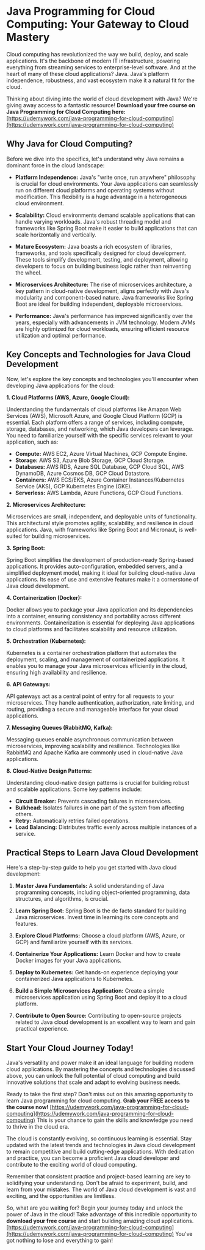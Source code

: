 # Java Programming for Cloud Computing: Your Gateway to Cloud Mastery

Cloud computing has revolutionized the way we build, deploy, and scale applications. It's the backbone of modern IT infrastructure, powering everything from streaming services to enterprise-level software. And at the heart of many of these cloud applications? Java. Java's platform independence, robustness, and vast ecosystem make it a natural fit for the cloud.

Thinking about diving into the world of cloud development with Java? We're giving away access to a fantastic resource! **Download your free course on Java Programming for Cloud Computing here:** [https://udemywork.com/java-programming-for-cloud-computing](https://udemywork.com/java-programming-for-cloud-computing)

## Why Java for Cloud Computing?

Before we dive into the specifics, let's understand why Java remains a dominant force in the cloud landscape:

*   **Platform Independence:** Java's "write once, run anywhere" philosophy is crucial for cloud environments. Your Java applications can seamlessly run on different cloud platforms and operating systems without modification. This flexibility is a huge advantage in a heterogeneous cloud environment.

*   **Scalability:** Cloud environments demand scalable applications that can handle varying workloads. Java's robust threading model and frameworks like Spring Boot make it easier to build applications that can scale horizontally and vertically.

*   **Mature Ecosystem:** Java boasts a rich ecosystem of libraries, frameworks, and tools specifically designed for cloud development. These tools simplify development, testing, and deployment, allowing developers to focus on building business logic rather than reinventing the wheel.

*   **Microservices Architecture:** The rise of microservices architecture, a key pattern in cloud-native development, aligns perfectly with Java's modularity and component-based nature. Java frameworks like Spring Boot are ideal for building independent, deployable microservices.

*   **Performance:** Java's performance has improved significantly over the years, especially with advancements in JVM technology. Modern JVMs are highly optimized for cloud workloads, ensuring efficient resource utilization and optimal performance.

## Key Concepts and Technologies for Java Cloud Development

Now, let's explore the key concepts and technologies you'll encounter when developing Java applications for the cloud:

**1. Cloud Platforms (AWS, Azure, Google Cloud):**

Understanding the fundamentals of cloud platforms like Amazon Web Services (AWS), Microsoft Azure, and Google Cloud Platform (GCP) is essential. Each platform offers a range of services, including compute, storage, databases, and networking, which Java developers can leverage. You need to familiarize yourself with the specific services relevant to your application, such as:

*   **Compute:** AWS EC2, Azure Virtual Machines, GCP Compute Engine.
*   **Storage:** AWS S3, Azure Blob Storage, GCP Cloud Storage.
*   **Databases:** AWS RDS, Azure SQL Database, GCP Cloud SQL, AWS DynamoDB, Azure Cosmos DB, GCP Cloud Datastore.
*   **Containers:** AWS ECS/EKS, Azure Container Instances/Kubernetes Service (AKS), GCP Kubernetes Engine (GKE).
*   **Serverless:** AWS Lambda, Azure Functions, GCP Cloud Functions.

**2. Microservices Architecture:**

Microservices are small, independent, and deployable units of functionality. This architectural style promotes agility, scalability, and resilience in cloud applications. Java, with frameworks like Spring Boot and Micronaut, is well-suited for building microservices.

**3. Spring Boot:**

Spring Boot simplifies the development of production-ready Spring-based applications. It provides auto-configuration, embedded servers, and a simplified deployment model, making it ideal for building cloud-native Java applications. Its ease of use and extensive features make it a cornerstone of Java cloud development.

**4. Containerization (Docker):**

Docker allows you to package your Java application and its dependencies into a container, ensuring consistency and portability across different environments. Containerization is essential for deploying Java applications to cloud platforms and facilitates scalability and resource utilization.

**5. Orchestration (Kubernetes):**

Kubernetes is a container orchestration platform that automates the deployment, scaling, and management of containerized applications. It enables you to manage your Java microservices efficiently in the cloud, ensuring high availability and resilience.

**6. API Gateways:**

API gateways act as a central point of entry for all requests to your microservices. They handle authentication, authorization, rate limiting, and routing, providing a secure and manageable interface for your cloud applications.

**7. Messaging Queues (RabbitMQ, Kafka):**

Messaging queues enable asynchronous communication between microservices, improving scalability and resilience. Technologies like RabbitMQ and Apache Kafka are commonly used in cloud-native Java applications.

**8. Cloud-Native Design Patterns:**

Understanding cloud-native design patterns is crucial for building robust and scalable applications. Some key patterns include:

*   **Circuit Breaker:** Prevents cascading failures in microservices.
*   **Bulkhead:** Isolates failures in one part of the system from affecting others.
*   **Retry:** Automatically retries failed operations.
*   **Load Balancing:** Distributes traffic evenly across multiple instances of a service.

## Practical Steps to Learn Java Cloud Development

Here's a step-by-step guide to help you get started with Java cloud development:

1.  **Master Java Fundamentals:** A solid understanding of Java programming concepts, including object-oriented programming, data structures, and algorithms, is crucial.

2.  **Learn Spring Boot:** Spring Boot is the de facto standard for building Java microservices. Invest time in learning its core concepts and features.

3.  **Explore Cloud Platforms:** Choose a cloud platform (AWS, Azure, or GCP) and familiarize yourself with its services.

4.  **Containerize Your Applications:** Learn Docker and how to create Docker images for your Java applications.

5.  **Deploy to Kubernetes:** Get hands-on experience deploying your containerized Java applications to Kubernetes.

6.  **Build a Simple Microservices Application:** Create a simple microservices application using Spring Boot and deploy it to a cloud platform.

7.  **Contribute to Open Source:** Contributing to open-source projects related to Java cloud development is an excellent way to learn and gain practical experience.

## Start Your Cloud Journey Today!

Java's versatility and power make it an ideal language for building modern cloud applications. By mastering the concepts and technologies discussed above, you can unlock the full potential of cloud computing and build innovative solutions that scale and adapt to evolving business needs.

Ready to take the first step? Don't miss out on this amazing opportunity to learn Java programming for cloud computing. **Grab your FREE access to the course now!** [https://udemywork.com/java-programming-for-cloud-computing](https://udemywork.com/java-programming-for-cloud-computing) This is your chance to gain the skills and knowledge you need to thrive in the cloud era.

The cloud is constantly evolving, so continuous learning is essential. Stay updated with the latest trends and technologies in Java cloud development to remain competitive and build cutting-edge applications. With dedication and practice, you can become a proficient Java cloud developer and contribute to the exciting world of cloud computing.

Remember that consistent practice and project-based learning are key to solidifying your understanding. Don't be afraid to experiment, build, and learn from your mistakes. The world of Java cloud development is vast and exciting, and the opportunities are limitless.

So, what are you waiting for? Begin your journey today and unlock the power of Java in the cloud! Take advantage of this incredible opportunity to **download your free course** and start building amazing cloud applications. [https://udemywork.com/java-programming-for-cloud-computing](https://udemywork.com/java-programming-for-cloud-computing) You've got nothing to lose and everything to gain!
